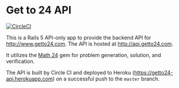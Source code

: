 # Get to 24 API
[![CircleCI](https://circleci.com/gh/randallreedjr/getto24-api.svg?style=svg)](https://circleci.com/gh/randallreedjr/getto24-api)

This is a Rails 5 API-only app to provide the backend API for http://www.getto24.com. The API is hosted at http://api.getto24.com.

It utilizes the [Math 24](https://github.com/randallreedjr/math24) gem for problem generation, solution, and verification.

The API is built by Circle CI and deployed to Heroku
(https://getto24-api.herokuapp.com) on a successful push to the `master` branch.
